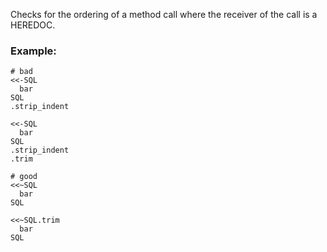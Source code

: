 Checks for the ordering of a method call where
the receiver of the call is a HEREDOC.

### Example:
    # bad
    <<-SQL
      bar
    SQL
    .strip_indent

    <<-SQL
      bar
    SQL
    .strip_indent
    .trim

    # good
    <<~SQL
      bar
    SQL

    <<~SQL.trim
      bar
    SQL
